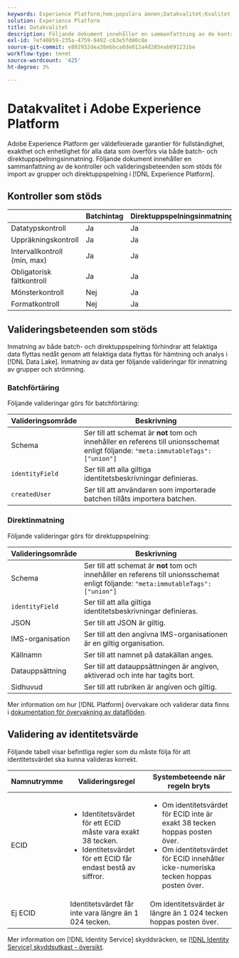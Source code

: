 ```yaml
---
keywords: Experience Platform;hem;populära ämnen;Datakvalitet;Kvalitet;Validering;validering som stöds;validering;
solution: Experience Platform
title: Datakvalitet
description: Följande dokument innehåller en sammanfattning av de kontroller och valideringsbeteenden som stöds för import av grupper och direktuppspelning i Adobe Experience Platform.
exl-id: 7ef40859-235a-4759-9492-c63e5fd80c8e
source-git-commit: e802932dea38ebbca8de012a4d285eab691231be
workflow-type: tm+mt
source-wordcount: '425'
ht-degree: 3%

---
```


# Datakvalitet i Adobe Experience Platform

Adobe Experience Platform ger väldefinierade garantier för fullständighet, exakthet och enhetlighet för alla data som överförs via både batch- och direktuppspelningsinmatning. Följande dokument innehåller en sammanfattning av de kontroller och valideringsbeteenden som stöds för import av grupper och direktuppspelning i [!DNL Experience Platform].

## Kontroller som stöds

|   | Batchintag | Direktuppspelningsinmatning |
| ------ | --------------- | ------------------- |
| Datatypskontroll | Ja | Ja |
| Uppräkningskontroll | Ja | Ja |
| Intervallkontroll (min, max) | Ja | Ja |
| Obligatorisk fältkontroll | Ja | Ja |
| Mönsterkontroll | Nej | Ja |
| Formatkontroll | Nej | Ja |

## Valideringsbeteenden som stöds

Inmatning av både batch- och direktuppspelning förhindrar att felaktiga data flyttas nedåt genom att felaktiga data flyttas för hämtning och analys i [!DNL Data Lake]. Inmatning av data ger följande valideringar för inmatning av grupper och strömning.

### Batchförtäring

Följande valideringar görs för batchförtäring:

| Valideringsområde | Beskrivning |
| --------------- | ----------- |
| Schema | Ser till att schemat är **not** tom och innehåller en referens till unionsschemat enligt följande: `"meta:immutableTags": ["union"]` |
| `identityField` | Ser till att alla giltiga identitetsbeskrivningar definieras. |
| `createdUser` | Ser till att användaren som importerade batchen tillåts importera batchen. |

### Direktinmatning

Följande valideringar görs för direktuppspelning:

| Valideringsområde | Beskrivning |
| --------------- | ----------- |
| Schema | Ser till att schemat är **not** tom och innehåller en referens till unionsschemat enligt följande: `"meta:immutableTags": ["union"]` |
| `identityField` | Ser till att alla giltiga identitetsbeskrivningar definieras. |
| JSON | Ser till att JSON är giltig. |
| IMS-organisation | Ser till att den angivna IMS-organisationen är en giltig organisation. |
| Källnamn | Ser till att namnet på datakällan anges. |
| Datauppsättning | Ser till att datauppsättningen är angiven, aktiverad och inte har tagits bort. |
| Sidhuvud | Ser till att rubriken är angiven och giltig. |

Mer information om hur [!DNL Platform] övervakare och validerar data finns i [dokumentation för övervakning av dataflöden](./monitor-data-ingestion.md).

## Validering av identitetsvärde

Följande tabell visar befintliga regler som du måste följa för att identitetsvärdet ska kunna valideras korrekt.

| Namnutrymme | Valideringsregel | Systembeteende när regeln bryts |
| --- | --- | --- |
| ECID | <ul><li>Identitetsvärdet för ett ECID måste vara exakt 38 tecken.</li><li>Identitetsvärdet för ett ECID får endast bestå av siffror.</li></ul> | <ul><li>Om identitetsvärdet för ECID inte är exakt 38 tecken hoppas posten över.</li><li>Om identitetsvärdet för ECID innehåller icke-numeriska tecken hoppas posten över.</li></ul> |
| Ej ECID | Identitetsvärdet får inte vara längre än 1 024 tecken. | Om identitetsvärdet är längre än 1 024 tecken hoppas posten över. |

Mer information om [!DNL Identity Service] skyddsräcken, se [[!DNL Identity Service] skyddsutkast - översikt](../../identity-service/guardrails.md).
